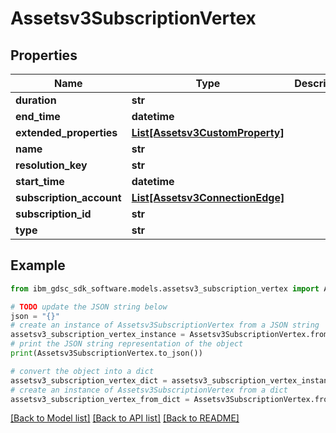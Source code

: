 # Assetsv3SubscriptionVertex


## Properties

Name | Type | Description | Notes
------------ | ------------- | ------------- | -------------
**duration** | **str** |  | [optional] 
**end_time** | **datetime** |  | [optional] 
**extended_properties** | [**List[Assetsv3CustomProperty]**](Assetsv3CustomProperty.md) |  | [optional] 
**name** | **str** |  | [optional] 
**resolution_key** | **str** |  | [optional] 
**start_time** | **datetime** |  | [optional] 
**subscription_account** | [**List[Assetsv3ConnectionEdge]**](Assetsv3ConnectionEdge.md) |  | [optional] 
**subscription_id** | **str** |  | [optional] 
**type** | **str** |  | [optional] 

## Example

```python
from ibm_gdsc_sdk_software.models.assetsv3_subscription_vertex import Assetsv3SubscriptionVertex

# TODO update the JSON string below
json = "{}"
# create an instance of Assetsv3SubscriptionVertex from a JSON string
assetsv3_subscription_vertex_instance = Assetsv3SubscriptionVertex.from_json(json)
# print the JSON string representation of the object
print(Assetsv3SubscriptionVertex.to_json())

# convert the object into a dict
assetsv3_subscription_vertex_dict = assetsv3_subscription_vertex_instance.to_dict()
# create an instance of Assetsv3SubscriptionVertex from a dict
assetsv3_subscription_vertex_from_dict = Assetsv3SubscriptionVertex.from_dict(assetsv3_subscription_vertex_dict)
```
[[Back to Model list]](../README.md#documentation-for-models) [[Back to API list]](../README.md#documentation-for-api-endpoints) [[Back to README]](../README.md)


